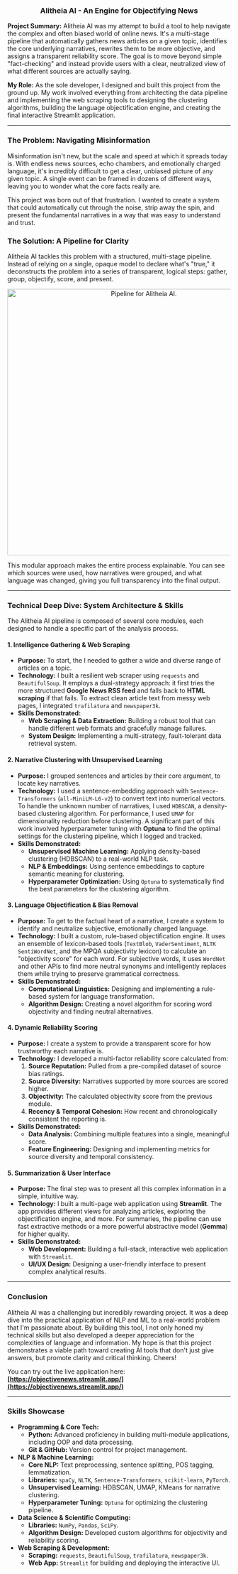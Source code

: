 <center>

### Alitheia AI - An Engine for Objectifying News

</center>

**Project Summary:** Alitheia AI was my attempt to build a tool to help navigate the complex and often biased world of online news. It's a multi-stage pipeline that automatically gathers news articles on a given topic, identifies the core underlying narratives, rewrites them to be more objective, and assigns a transparent reliability score. The goal is to move beyond simple "fact-checking" and instead provide users with a clear, neutralized view of what different sources are actually saying.

**My Role:** As the sole developer, I designed and built this project from the ground up. My work involved everything from architecting the data pipeline and implementing the web scraping tools to designing the clustering algorithms, building the language objectification engine, and creating the final interactive Streamlit application.

---

### The Problem: Navigating Misinformation

Misinformation isn't new, but the scale and speed at which it spreads today is. With endless news sources, echo chambers, and emotionally charged language, it's incredibly difficult to get a clear, unbiased picture of any given topic. A single event can be framed in dozens of different ways, leaving you to wonder what the core facts really are.

This project was born out of that frustration. I wanted to create a system that could automatically cut through the noise, strip away the spin, and present the fundamental narratives in a way that was easy to understand and trust.

### The Solution: A Pipeline for Clarity

Alitheia AI tackles this problem with a structured, multi-stage pipeline. Instead of relying on a single, opaque model to declare what's "true," it deconstructs the problem into a series of transparent, logical steps: gather, group, objectify, score, and present.

<center>

<img src="static/imgs/objective_news_pipeline.png" alt="Pipeline for Alitheia AI." width="600">

</center>

This modular approach makes the entire process explainable. You can see which sources were used, how narratives were grouped, and what language was changed, giving you full transparency into the final output.

---

### Technical Deep Dive: System Architecture & Skills

The Alitheia AI pipeline is composed of several core modules, each designed to handle a specific part of the analysis process.

#### 1. Intelligence Gathering & Web Scraping
-   **Purpose:** To start, the I needed to gather a wide and diverse range of articles on a topic.
-   **Technology:** I built a resilient web scraper using `requests` and `BeautifulSoup`. It employs a dual-strategy approach: it first tries the more structured **Google News RSS feed** and falls back to **HTML scraping** if that fails. To extract clean article text from messy web pages, I integrated `trafilatura` and `newspaper3k`.
-   **Skills Demonstrated:**
    -   **Web Scraping & Data Extraction:** Building a robust tool that can handle different web formats and gracefully manage failures.
    -   **System Design:** Implementing a multi-strategy, fault-tolerant data retrieval system.

#### 2. Narrative Clustering with Unsupervised Learning
-   **Purpose:** I grouped sentences and articles by their core argument, to locate key narratives.
-   **Technology:** I used a sentence-embedding approach with `Sentence-Transformers` (`all-MiniLM-L6-v2`) to convert text into numerical vectors. To handle the unknown number of narratives, I used `HDBSCAN`, a density-based clustering algorithm. For performance, I used `UMAP` for dimensionality reduction before clustering. A significant part of this work involved hyperparameter tuning with **Optuna** to find the optimal settings for the clustering pipeline, which I logged and tracked.
-   **Skills Demonstrated:**
    -   **Unsupervised Machine Learning:** Applying density-based clustering (HDBSCAN) to a real-world NLP task.
    -   **NLP & Embeddings:** Using sentence embeddings to capture semantic meaning for clustering.
    -   **Hyperparameter Optimization:** Using `Optuna` to systematically find the best parameters for the clustering algorithm.

#### 3. Language Objectification & Bias Removal
-   **Purpose:** To get to the factual heart of a narrative, I create a system to identify and neutralize subjective, emotionally charged language.
-   **Technology:** I built a custom, rule-based objectification engine. It uses an ensemble of lexicon-based tools (`TextBlob`, `VaderSentiment`, `NLTK SentiWordNet`, and the MPQA subjectivity lexicon) to calculate an "objectivity score" for each word. For subjective words, it uses `WordNet` and other APIs to find more neutral synonyms and intelligently replaces them while trying to preserve grammatical correctness.
-   **Skills Demonstrated:**
    -   **Computational Linguistics:** Designing and implementing a rule-based system for language transformation.
    -   **Algorithm Design:** Creating a novel algorithm for scoring word objectivity and finding neutral alternatives.

#### 4. Dynamic Reliability Scoring
-   **Purpose:** I create a system to provide a transparent score for how trustworthy each narrative is.
-   **Technology:** I developed a multi-factor reliability score calculated from:
    1.  **Source Reputation:** Pulled from a pre-compiled dataset of source bias ratings.
    2.  **Source Diversity:** Narratives supported by more sources are scored higher.
    3.  **Objectivity:** The calculated objectivity score from the previous module.
    4.  **Recency & Temporal Cohesion:** How recent and chronologically consistent the reporting is.
-   **Skills Demonstrated:**
    -   **Data Analysis:** Combining multiple features into a single, meaningful score.
    -   **Feature Engineering:** Designing and implementing metrics for source diversity and temporal consistency.

#### 5. Summarization & User Interface
-   **Purpose:** The final step was to present all this complex information in a simple, intuitive way.
-   **Technology:** I built a multi-page web application using **Streamlit**. The app provides different views for analyzing articles, exploring the objectification engine, and more. For summaries, the pipeline can use fast extractive methods or a more powerful abstractive model (**Gemma**) for higher quality.
-   **Skills Demonstrated:**
    -   **Web Development:** Building a full-stack, interactive web application with `Streamlit`.
    -   **UI/UX Design:** Designing a user-friendly interface to present complex analytical results.

---

### Conclusion

Alitheia AI was a challenging but incredibly rewarding project. It was a deep dive into the practical application of NLP and ML to a real-world problem that I'm passionate about. By building this tool, I not only honed my technical skills but also developed a deeper appreciation for the complexities of language and information. My hope is that this project demonstrates a viable path toward creating AI tools that don't just give answers, but promote clarity and critical thinking. Cheers!

You can try out the live application here: **[https://objectivenews.streamlit.app/](https://objectivenews.streamlit.app/)**

---

### Skills Showcase
-   **Programming & Core Tech:**
    -   **Python:** Advanced proficiency in building multi-module applications, including OOP and data processing.
    -   **Git & GitHub:** Version control for project management.
-   **NLP & Machine Learning:**
    -   **Core NLP:** Text preprocessing, sentence splitting, POS tagging, lemmatization.
    -   **Libraries:** `spaCy`, `NLTK`, `Sentence-Transformers`, `scikit-learn`, `PyTorch`.
    -   **Unsupervised Learning:** HDBSCAN, UMAP, KMeans for narrative clustering.
    -   **Hyperparameter Tuning:** `Optuna` for optimizing the clustering pipeline.
-   **Data Science & Scientific Computing:**
    -   **Libraries:** `NumPy`, `Pandas`, `SciPy`.
    -   **Algorithm Design:** Developed custom algorithms for objectivity and reliability scoring.
-   **Web Scraping & Development:**
    -   **Scraping:** `requests`, `BeautifulSoup`, `trafilatura`, `newspaper3k`.
    -   **Web App:** `Streamlit` for building and deploying the interactive UI.